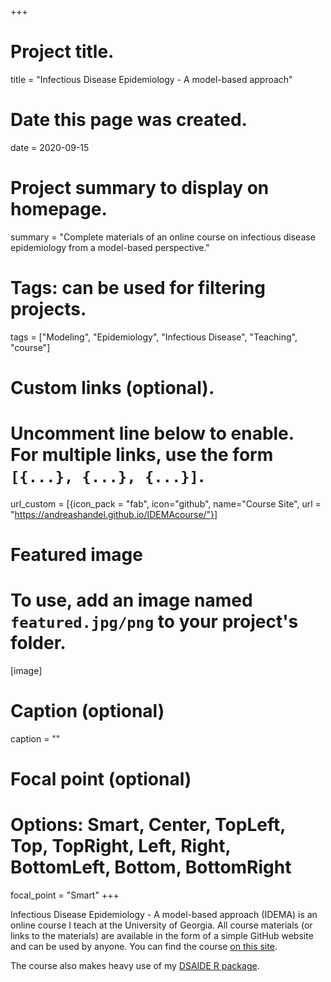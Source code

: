 +++
# Project title.
title = "Infectious Disease Epidemiology - A model-based approach"

# Date this page was created.
date = 2020-09-15

# Project summary to display on homepage.
summary = "Complete materials of an online course on infectious disease epidemiology from a model-based perspective."

# Tags: can be used for filtering projects.
tags = ["Modeling", "Epidemiology", "Infectious Disease", "Teaching", "course"]

# Custom links (optional).
#   Uncomment line below to enable. For multiple links, use the form `[{...}, {...}, {...}]`.
url_custom = [{icon_pack = "fab", icon="github", name="Course Site", url = "https://andreashandel.github.io/IDEMAcourse/"}]


# Featured image
# To use, add an image named `featured.jpg/png` to your project's folder. 
[image]
  # Caption (optional)
  caption = ""
  # Focal point (optional)
  # Options: Smart, Center, TopLeft, Top, TopRight, Left, Right, BottomLeft, Bottom, BottomRight
  focal_point = "Smart"
+++

Infectious Disease Epidemiology - A model-based approach (IDEMA) is an online course I teach at the University of Georgia. 
All course materials (or links to the materials) are available in the form of a simple GitHub website and can be used by anyone. You can find the course [on this site](https://andreashandel.github.io/SMIcourse/).

The course also makes heavy use of my [DSAIDE R package](https://ahgroup.github.io/DSAIDE/). 
